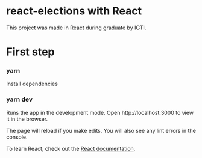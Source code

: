# react-elections with React
This project was made in React during graduate by IGTI.

# First step
### yarn
Install dependencies

### yarn dev
Runs the app in the development mode. Open http://localhost:3000 to view it in the browser.


The page will reload if you make edits. You will also see any lint errors in the console.

To learn React, check out the [React documentation](https://reactjs.org/).
